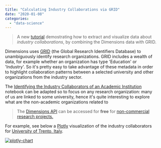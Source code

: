 ```yaml
---
title: "Calculating Industry Collaborations via GRID"
date: "2020-01-08"
categories: 
  - "data-science"
---
```


> A new [tutorial](https://api-lab.dimensions.ai/cookbooks/8-organizations/2-Industry-Collaboration.html) demostrating how to extract and visualize data about _industry collaborations_, by combining the Dimensions data with GRID.

Dimensions uses [GRID](https://grid.ac/) (the Global Research Identifiers Database) to unambiguously identify research organizations. GRID includes a wealth of data, for example whether an organization has type 'Education' or 'Industry'. So it's pretty easy to take advantage of these metadata in order to highlight collaboration patterns between a selected university and other organizations from the industry sector.

The [Identifying the Industry Collaborators of an Academic Institution](https://api-lab.dimensions.ai/cookbooks/8-organizations/2-Industry-Collaboration.html) notebook can be adapted so to focus on any research organization: many of us are linked to some university, hence it's quite interesting to explore what are the non-academic organizations related to 

> The [Dimensions API](https://www.dimensions.ai/dimensions-apis/) can be accessed for **free** for [non-commercial research projects.](https://www.dimensions.ai/scientometric-research/)


For example, see below a [Plotly](https://plot.ly/python/) visualization of the industry collaborators for [University of Trento, Italy](https://grid.ac/institutes/grid.11696.39).

[![plotly-chart](/media/static/blog_img/2020-01-08-calculating-industry-collaborations-via-grid.jpg)](/media/static/blog_img/2020-01-08-calculating-industry-collaborations-via-grid.jpg)

